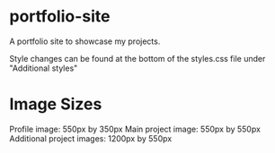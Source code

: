 # portfolio-site

A portfolio site to showcase my projects.

Style changes can be found at the bottom of the styles.css file under "Additional styles"

# Image Sizes

Profile image: 550px by 350px
Main project image: 550px by 550px
Additional project images: 1200px by 550px
